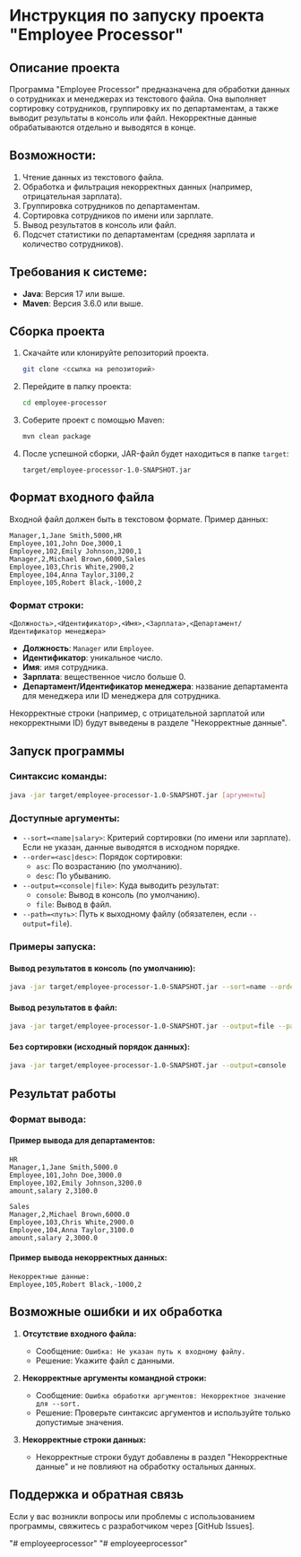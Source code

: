 # Инструкция по запуску проекта "Employee Processor"

## Описание проекта
Программа "Employee Processor" предназначена для обработки данных о сотрудниках и менеджерах из текстового файла. Она выполняет сортировку сотрудников, группировку их по департаментам, а также выводит результаты в консоль или файл. Некорректные данные обрабатываются отдельно и выводятся в конце.

## Возможности:
1. Чтение данных из текстового файла.
2. Обработка и фильтрация некорректных данных (например, отрицательная зарплата).
3. Группировка сотрудников по департаментам.
4. Сортировка сотрудников по имени или зарплате.
5. Вывод результатов в консоль или файл.
6. Подсчет статистики по департаментам (средняя зарплата и количество сотрудников).

## Требования к системе:
- **Java**: Версия 17 или выше.
- **Maven**: Версия 3.6.0 или выше.

## Сборка проекта
1. Скачайте или клонируйте репозиторий проекта.
   ```bash
   git clone <ссылка на репозиторий>
   ```
2. Перейдите в папку проекта:
   ```bash
   cd employee-processor
   ```
3. Соберите проект с помощью Maven:
   ```bash
   mvn clean package
   ```
4. После успешной сборки, JAR-файл будет находиться в папке `target`:
   ```plaintext
   target/employee-processor-1.0-SNAPSHOT.jar
   ```

## Формат входного файла
Входной файл должен быть в текстовом формате. Пример данных:
```plaintext
Manager,1,Jane Smith,5000,HR
Employee,101,John Doe,3000,1
Employee,102,Emily Johnson,3200,1
Manager,2,Michael Brown,6000,Sales
Employee,103,Chris White,2900,2
Employee,104,Anna Taylor,3100,2
Employee,105,Robert Black,-1000,2
```

### Формат строки:
```
<Должность>,<Идентификатор>,<Имя>,<Зарплата>,<Департамент/Идентификатор менеджера>
```
- **Должность**: `Manager` или `Employee`.
- **Идентификатор**: уникальное число.
- **Имя**: имя сотрудника.
- **Зарплата**: вещественное число больше 0.
- **Департамент/Идентификатор менеджера**: название департамента для менеджера или ID менеджера для сотрудника.

Некорректные строки (например, с отрицательной зарплатой или некорректными ID) будут выведены в разделе "Некорректные данные".

## Запуск программы

### Синтаксис команды:
```bash
java -jar target/employee-processor-1.0-SNAPSHOT.jar [аргументы]
```

### Доступные аргументы:
- `--sort=<name|salary>`: Критерий сортировки (по имени или зарплате). Если не указан, данные выводятся в исходном порядке.
- `--order=<asc|desc>`: Порядок сортировки:
    - `asc`: По возрастанию (по умолчанию).
    - `desc`: По убыванию.
- `--output=<console|file>`: Куда выводить результат:
    - `console`: Вывод в консоль (по умолчанию).
    - `file`: Вывод в файл.
- `--path=<путь>`: Путь к выходному файлу (обязателен, если `--output=file`).

### Примеры запуска:

#### Вывод результатов в консоль (по умолчанию):
```bash
java -jar target/employee-processor-1.0-SNAPSHOT.jar --sort=name --order=asc
```

#### Вывод результатов в файл:
```bash
java -jar target/employee-processor-1.0-SNAPSHOT.jar --output=file --path=output.txt --sort=salary --order=desc
```

#### Без сортировки (исходный порядок данных):
```bash
java -jar target/employee-processor-1.0-SNAPSHOT.jar --output=console
```

## Результат работы
### Формат вывода:

#### Пример вывода для департаментов:
```plaintext
HR
Manager,1,Jane Smith,5000.0
Employee,101,John Doe,3000.0
Employee,102,Emily Johnson,3200.0
amount,salary 2,3100.0

Sales
Manager,2,Michael Brown,6000.0
Employee,103,Chris White,2900.0
Employee,104,Anna Taylor,3100.0
amount,salary 2,3000.0
```

#### Пример вывода некорректных данных:
```plaintext
Некорректные данные:
Employee,105,Robert Black,-1000,2
```

## Возможные ошибки и их обработка
1. **Отсутствие входного файла:**
    - Сообщение: `Ошибка: Не указан путь к входному файлу.`
    - Решение: Укажите файл с данными.

2. **Некорректные аргументы командной строки:**
    - Сообщение: `Ошибка обработки аргументов: Некорректное значение для --sort.`
    - Решение: Проверьте синтаксис аргументов и используйте только допустимые значения.

3. **Некорректные строки данных:**
    - Некорректные строки будут добавлены в раздел "Некорректные данные" и не повлияют на обработку остальных данных.

## Поддержка и обратная связь
Если у вас возникли вопросы или проблемы с использованием программы, свяжитесь с разработчиком через [GitHub Issues].

"# employeeprocessor" 
"# employeeprocessor"  
